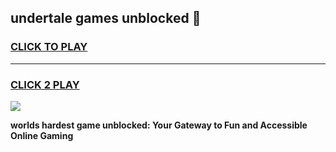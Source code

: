 
## undertale games unblocked 👋
<h3>
<a href="https://premium.freeplayer.one?title=undertale_games_unblocked&ref=13F">CLICK TO PLAY</a></h3>
<hr>

<h3>
<a href="https://premium.freeplayer.one?title=undertale_games_unblocked&ref=13F">CLICK 2 PLAY</a>
  
</h3>

<a href="https://premium.freeplayer.one?title=undertale_games_unblocked&ref=12F/"><img src="https://clearcache.store/games.png"></a>


**worlds hardest game unblocked: Your Gateway to Fun and Accessible Online Gaming**
